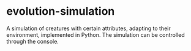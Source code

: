 # evolution-simulation
A simulation of creatures with certain attributes, adapting to their environment, implemented in Python. The simulation can be controlled through the console.
